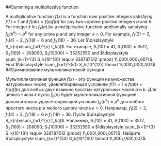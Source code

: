 ##Summing a multiplicative function

A multiplicative function $f(x)$ is a function over positive integers satisfying $f(1)=1$ and $f(a b)=f(a) f(b)$ for any two coprime positive integers $a$ and $b$.
For integer $k$ let $f_k(n)$ be a multiplicative function additionally satisfying $f_k(p^e)=p^k$ for any prime $p$ and any integer $e>0$. 
For example, $f_1(2)=2$, $f_1(4)=2$, $f_1(18)=6$ and $f_2(18)=36$.
Let $\displaystyle S_k(n)=\sum_{i=1}^{n} f_k(i)$.
For example, $S_1(10)=41$, $S_1(100)=3512$, $S_2(100)=208090$, $S_1(10000)=35252550$ and $\displaystyle \sum_{k=1}^{3} S_k(10^{8}) \equiv 338787512 \pmod{ 1\,000\,000\,007}$.
Find $\displaystyle \sum_{k=1}^{50} S_k(10^{12}) \bmod 1\,000\,000\,007$.
##Суммирование мультипликативной функции

Мультипликативная функция $f(x)$ - это функция на множестве натуральных чисел, удовлетворяющая условиям $f(1)=1$ и $f(a b)=f(a) f(b)$ для любых двух взаимно простых натуральных чисел $a$ и $b$.
Для целого числа $k$ пусть $f_k(n)$ будет мультипликативной функцией дополнительно удовлетворяющей условию $f_k(p^e)=p^k$ для любого простого числа $p$ и любого целого числа $e>0$. 
Например, $f_1(2)=2$, $f_1(4)=2$, $f_1(18)=6$ и $f_2(18)=36$.
Пусть $\displaystyle S_k(n)=\sum_{i=1}^{n} f_k(i)$.
Например, $S_1(10)=41$, $S_1(100)=3512$, $S_2(100)=208090$, $S_1(10000)=35252550$ и $\displaystyle \sum_{k=1}^{3} S_k(10^{8}) \equiv 338787512 \pmod{ 1\,000\,000\,007}$.
Найдите $\displaystyle \sum_{k=1}^{50} S_k(10^{12}) \bmod 1\,000\,000\,007$.
